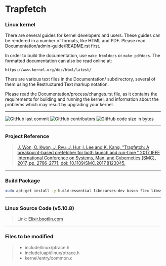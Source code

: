 # Trapfetch

### Linux kernel

There are several guides for kernel developers and users. These guides can 
be rendered in a number of formats, like HTML and PDF. Please read
Documentation/admin-guide/README.rst first.

In order to build the documentation, use ``make htmldocs`` or
``make pdfdocs``.  The formatted documentation can also be read online at: 

    https://www.kernel.org/doc/html/latest/

There are various text files in the Documentation/ subdirectory,
several of them using the Restructured Text markup notation.

Please read the Documentation/process/changes.rst file, as it contains the 
requirements for building and running the kernel, and information about
the problems which may result by upgrading your kernel.

***   

![GitHub last commit](https://img.shields.io/github/last-commit/SangwoonYun/Trapfetch_Kernel)
![GitHub contributors](https://img.shields.io/github/contributors/SangwoonYun/Trapfetch_Kernel)
![GitHub code size in bytes](https://img.shields.io/github/languages/code-size/SangwoonYun/Trapfetch_Kernel)

***   

### Project Reference   
> [J. Won, O. Kwon, J. Ryu, J. Hur, I. Lee and K. Kang, "Trapfetch: A breakpoint-based prefetcher for both launch and run-time," 2017 IEEE International Conference on Systems, Man, and Cybernetics (SMC), 2017, pp. 2766-2771, doi: 10.1109/SMC.2017.8123045.](https://ieeexplore.ieee.org/abstract/document/8123045 "Go IEEExplore")   

***   

### Build Package
```bash
sudo apt-get install -y build-essential libncurses-dev bison flex libssl-dev libelf-dev
```

***

### Linux Source Code (v5.10.8)
> Link: [Elixir.bootlin.com](https://elixir.bootlin.com/linux/v5.10.8/source "Go Linux Source Code")

***

### Files to be modified
> * include/linux/ptrace.h   
> * include/uapi/linux/ptrace.h   
> * kernel/entry/common.c   
